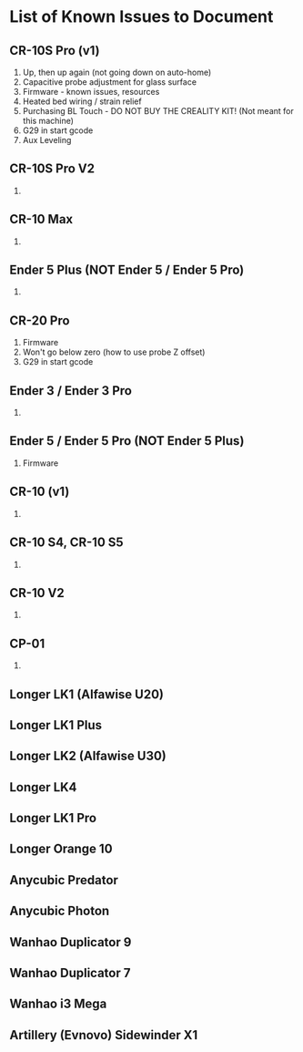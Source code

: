 # List of Known Issues to Document

## CR-10S Pro (v1)
1) Up, then up again (not going down on auto-home)
2) Capacitive probe adjustment for glass surface
3) Firmware - known issues, resources
4) Heated bed wiring / strain relief
5) Purchasing BL Touch - DO NOT BUY THE CREALITY KIT! (Not meant for this machine)
6) G29 in start gcode
7) Aux Leveling

## CR-10S Pro V2
1)

## CR-10 Max
1)

## Ender 5 Plus (**NOT Ender 5 / Ender 5 Pro**)
1)

## CR-20 Pro
1) Firmware
2) Won't go below zero (how to use probe Z offset)
3) G29 in start gcode

## Ender 3 / Ender 3 Pro
1) 

## Ender 5 / Ender 5 Pro (**NOT Ender 5 Plus**)
1) Firmware

## CR-10 (v1)
1)

## CR-10 S4, CR-10 S5
1)

## CR-10 V2
1)

## CP-01
1)

## Longer LK1 (Alfawise U20)
## Longer LK1 Plus
## Longer LK2 (Alfawise U30)
## Longer LK4
## Longer LK1 Pro
## Longer Orange 10
## Anycubic Predator
## Anycubic Photon
## Wanhao Duplicator 9
## Wanhao Duplicator 7
## Wanhao i3 Mega
## Artillery (Evnovo) Sidewinder X1
